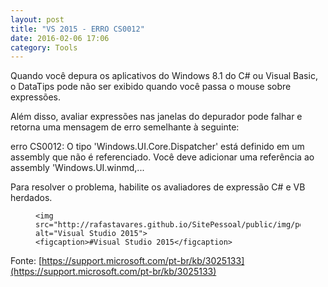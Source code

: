 ```yaml
---
layout: post
title: "VS 2015 - ERRO CS0012"
date: 2016-02-06 17:06
category: Tools
---
```


<p class="txt-post">
Quando você depura os aplicativos do Windows 8.1 do C# ou Visual Basic, o DataTips pode não ser exibido quando você passa o mouse sobre expressões. 
</p>

<p class="txt-post">
Além disso, avaliar expressões nas janelas do depurador pode falhar e retorna uma mensagem de erro semelhante à seguinte:

erro CS0012: O tipo 'Windows.UI.Core.Dispatcher' está definido em um assembly que não é referenciado. Você deve adicionar uma referência ao assembly 'Windows.UI.winmd,...

Para resolver o problema, habilite os avaliadores de expressão C# e VB herdados.
</p>

<figure>

    <img src="http://rafastavares.github.io/SitePessoal/public/img/posts/CS0012.png" alt="Visual Studio 2015">
    <figcaption>#Visual Studio 2015</figcaption>
</figure>

Fonte: [https://support.microsoft.com/pt-br/kb/3025133](https://support.microsoft.com/pt-br/kb/3025133)
